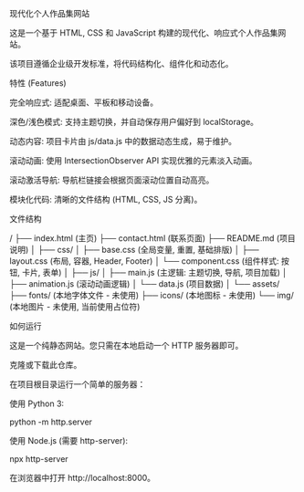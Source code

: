 现代化个人作品集网站

这是一个基于 HTML, CSS 和 JavaScript 构建的现代化、响应式个人作品集网站。

该项目遵循企业级开发标准，将代码结构化、组件化和动态化。

特性 (Features)

完全响应式: 适配桌面、平板和移动设备。

深色/浅色模式: 支持主题切换，并自动保存用户偏好到 localStorage。

动态内容: 项目卡片由 js/data.js 中的数据动态生成，易于维护。

滚动动画: 使用 IntersectionObserver API 实现优雅的元素淡入动画。

滚动激活导航: 导航栏链接会根据页面滚动位置自动高亮。

模块化代码: 清晰的文件结构 (HTML, CSS, JS 分离)。

文件结构

/
├── index.html          (主页)
├── contact.html        (联系页面)
├── README.md           (项目说明)
│
├── css/
│   ├── base.css        (全局变量, 重置, 基础排版)
│   ├── layout.css      (布局, 容器, Header, Footer)
│   └── component.css   (组件样式: 按钮, 卡片, 表单)
│
├── js/
│   ├── main.js         (主逻辑: 主题切换, 导航, 项目加载)
│   ├── animation.js    (滚动动画逻辑)
│   └── data.js         (项目数据)
│
└── assets/
    ├── fonts/          (本地字体文件 - 未使用)
    ├── icons/          (本地图标 - 未使用)
    └── img/            (本地图片 - 未使用, 当前使用占位符)


如何运行

这是一个纯静态网站。您只需在本地启动一个 HTTP 服务器即可。

克隆或下载此仓库。

在项目根目录运行一个简单的服务器：

使用 Python 3:

python -m http.server


使用 Node.js (需要 http-server):

npx http-server


在浏览器中打开 http://localhost:8000。